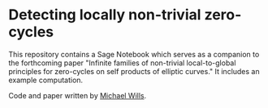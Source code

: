 # Detecting locally non-trivial zero-cycles
This repository contains a Sage Notebook which serves as a companion to the forthcoming paper "Infinite families of non-trivial local-to-global principles for zero-cycles on self products of elliptic curves." It includes an example computation.

Code and paper written by [Michael Wills](https://sites.google.com/view/michael-wills/).
